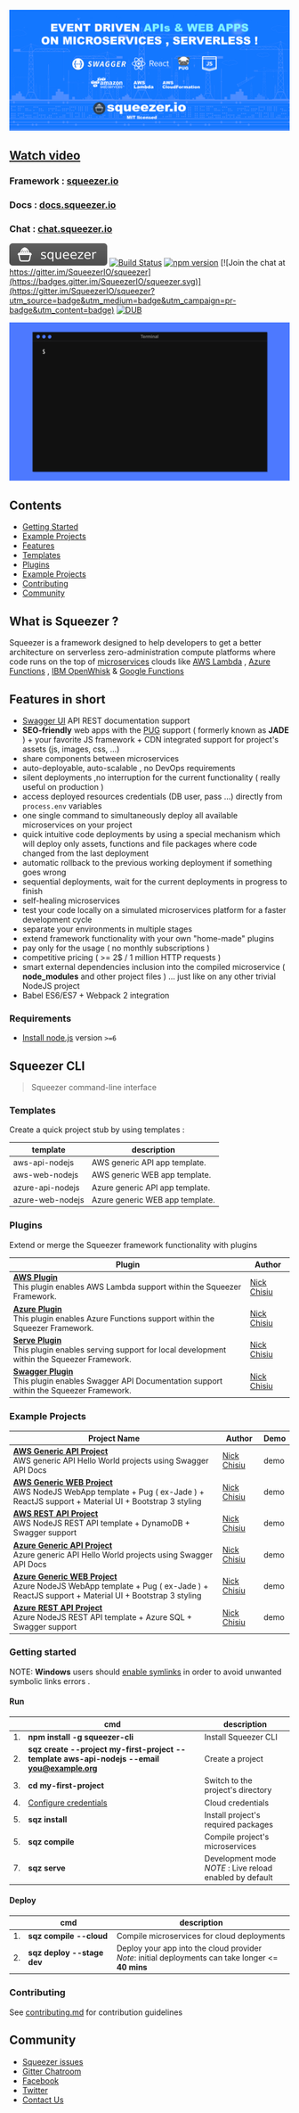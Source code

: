 ![Squeezer Intro](docs/gitbook/images/introduction.png)

## [Watch video](https://www.youtube.com/watch?v=DfRnJOZvtJg&t=3s)

### Framework : [squeezer.io](https://squeezer.io)
### Docs : [docs.squeezer.io](https://docs.squeezer.io)
### Chat : [chat.squeezer.io](http://chat.squeezer.io)

[![Squeezer.IO](docs/gitbook/images/badge.svg)](https://Squeezer.IO)
[![Build Status](https://travis-ci.org/SqueezerIO/squeezer.svg?branch=master)](https://travis-ci.org/SqueezerIO/squeezer)
[![npm version](https://badge.fury.io/js/squeezer-cli.svg)](https://badge.fury.io/js/squeezer-cli)
[![Join the chat at https://gitter.im/SqueezerIO/squeezer](https://badges.gitter.im/SqueezerIO/squeezer.svg)](https://gitter.im/SqueezerIO/squeezer?utm_source=badge&utm_medium=badge&utm_campaign=pr-badge&utm_content=badge)
[![DUB](https://img.shields.io/dub/l/vibe-d.svg)]()

![Quick Getting Started](docs/gitbook/images/getting-started-tutorial-quick.gif)

## Contents

* [Getting Started](#getting-started)
* [Example Projects](#example-projects)
* [Features](#features)
* [Templates](#templates)
* [Plugins](#plugins)
* [Example Projects](#example-projects)
* [Contributing](#contributing)
* [Community](#community)

## What is Squeezer ?

Squeezer is a framework designed to help  developers to get a better architecture on serverless
zero-administration compute platforms where code runs on the top of
[microservices](https://en.wikipedia.org/wiki/Microservices) clouds like
[AWS Lambda](https://aws.amazon.com/documentation/lambda/) , [Azure Functions](https://azure.microsoft.com/en-us/services/functions/) , [IBM OpenWhisk](https://developer.ibm.com/openwhisk/) & [Google Functions](https://cloud.google.com/functions/)

## <a name="features"></a>Features in short

- [Swagger UI](http://swagger.io/) API REST  documentation support
- **SEO-friendly** web apps with the [PUG](https://pugjs.org/) support ( formerly known as **JADE** ) + your favorite JS framework + CDN integrated support for project's assets (js, images, css, ...)
- share components between microservices
- auto-deployable, auto-scalable , no DevOps requirements
- silent deployments ,no interruption for the current functionality ( really useful on production )
- access deployed resources credentials (DB user, pass ...) directly from `process.env` variables  
- one single command to simultaneously deploy all available microservices on your project
- quick intuitive code deployments by using a special mechanism which will deploy only assets, functions and file packages
where code changed from the last deployment
- automatic rollback to the previous working deployment if something goes wrong
- sequential deployments, wait for the current deployments in progress to finish
- self-healing microservices
- test your code locally on a simulated microservices platform for a faster development cycle
- separate your environments in multiple stages
- extend framework functionality with your own "home-made" plugins
- pay only for the usage ( no monthly subscriptions )
- competitive pricing (  >= 2$ / 1 million HTTP requests )
- smart external dependencies inclusion into the compiled microservice ( **node_modules** and other project files ) ... just
like on any other trivial NodeJS project
- Babel ES6/ES7 + Webpack 2 integration

### Requirements

- [Install node.js](http://nodejs.org/) version `>=6`

## Squeezer CLI

> Squeezer command-line interface

### <a name="templates"></a>Templates

Create a quick project stub by using templates :

| template | description |
|-----|--------------|
|aws-api-nodejs | AWS generic API app template. |
|aws-web-nodejs | AWS generic WEB app template. |
|azure-api-nodejs | Azure generic API app template. |
|azure-web-nodejs | Azure generic WEB app template. |

### <a name="plugins"></a>Plugins

Extend or merge the Squeezer framework functionality with plugins

| Plugin | Author |
|-----|--------------|
|**[AWS Plugin](https://github.com/SqueezerIO/squeezer-aws)** <br/> This plugin enables AWS Lambda support within the Squeezer Framework. | [Nick Chisiu](https://github.com/nickchisiu) |
|**[Azure Plugin](https://github.com/SqueezerIO/squeezer-azure)** <br/> This plugin enables Azure Functions support within the Squeezer Framework. | [Nick Chisiu](https://github.com/nickchisiu) |
|**[Serve Plugin](https://github.com/SqueezerIO/squeezer-serve)** <br/> This plugin enables serving support for local development within the Squeezer Framework. | [Nick Chisiu](https://github.com/nickchisiu) |
|**[Swagger Plugin](https://github.com/SqueezerIO/squeezer-swagger)** <br/> This plugin enables Swagger API Documentation support within the Squeezer Framework. | [Nick Chisiu](https://github.com/nickchisiu) |

### <a name="example-projects"></a>Example Projects

| Project Name | Author | Demo |
|-------------|------|---------|
| **[AWS Generic API Project](https://github.com/SqueezerIO/example-projects/aws-api-nodejs)** <br/> AWS generic API Hello World projects using Swagger API Docs | [Nick Chisiu](https://github.com/nickchisiu) | demo |
| **[AWS Generic WEB Project](https://github.com/SqueezerIO/example-projects/aws-web-nodejs)** <br/> AWS NodeJS WebApp template + Pug ( ex-Jade ) + ReactJS support + Material UI + Bootstrap 3 styling | [Nick Chisiu](https://github.com/nickchisiu) | demo |
| **[AWS REST API Project](https://github.com/SqueezerIO/example-projects/aws-api-nodejs-rest)** <br/> AWS NodeJS REST API template + DynamoDB + Swagger support | [Nick Chisiu](https://github.com/nickchisiu) | demo |
| **[Azure Generic API Project](https://github.com/SqueezerIO/example-projects/azure-api-nodejs)** <br/> Azure generic API Hello World projects using Swagger API Docs | [Nick Chisiu](https://github.com/nickchisiu) | demo |
| **[Azure Generic WEB Project](https://github.com/SqueezerIO/example-projects/azure-web-nodejs)** <br/> Azure NodeJS WebApp template + Pug ( ex-Jade ) + ReactJS support + Material UI + Bootstrap 3 styling | [Nick Chisiu](https://github.com/nickchisiu) | demo |
| **[Azure REST API Project](https://github.com/SqueezerIO/example-projects/azure-api-nodejs-rest)** <br/> Azure NodeJS REST API template + Azure SQL + Swagger support | [Nick Chisiu](https://github.com/nickchisiu) | demo |


### <a name="getting-started"></a>Getting started

NOTE: **Windows** users should [enable symlinks](http://answers.perforce.com/articles/KB/3472/?q=enabling&l=en_US&fs=Search&pn=1) in order to avoid unwanted symbolic links errors .

#### Run

|    | cmd | description  |
|----|-----|--------------|
| 1. | **npm install -g squeezer-cli**  |  Install Squeezer CLI |
| 2. | **sqz create --project my-first-project --template aws-api-nodejs --email you@example.org**  |  Create a project |
| 3. | **cd my-first-project**  |  Switch to the project's directory |
| 4. | [Configure credentials](https://docs.squeezer.io/clouds/aws/credentials.html)  |  Cloud credentials |
| 5. | **sqz install**  |  Install project's required packages |
| 5. | **sqz compile**  |  Compile project's microservices |
| 7. | **sqz serve**  |  Development mode<br>*NOTE* : Live reload enabled by default |

#### Deploy

|    | cmd | description  |
|----|-----|--------------|
| 1. | **sqz compile --cloud**  |  Compile microservices for cloud deployments |
| 2. | **sqz deploy --stage dev**  | Deploy your app into the cloud provider<br>*Note*: initial deployments can take longer <= **40 mins** |


### <a name="contributing"></a>Contributing

See [contributing.md](CONTRIBUTING.md) for contribution guidelines

## <a name="community"></a>Community

* [Squeezer issues](https://github.com/SqueezerIO/squeezer/issues)
* [Gitter Chatroom](http://chat.squeezer.io/)
* [Facebook](https://www.facebook.com/Squeezer.IO/)
* [Twitter](https://twitter.com/SqueezerIO)
* [Contact Us](mailto:nick@squeezer.io)
